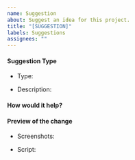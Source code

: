 ```yaml
---
name: Suggestion
about: Suggest an idea for this project.
title: "[SUGGESTION]"
labels: Suggestions
assignees: ""
---
```


#### Suggestion Type

- Type:

- Description:

#### How would it help?

#### Preview of the change

- Screenshots:

- Script:
